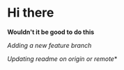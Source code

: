 # Hi there
**Wouldn't it be good to do this**

_Adding a new feature branch_

*Updating readme on origin or remote**
